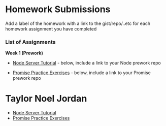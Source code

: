 # Homework Submissions

Add a label of the homework with a link to the gist/repo/..etc for each homework assignment you have completed

### List of Assignments

**Week 1 (Prework)**

* [Node Server Tutorial](http://frontend.turing.io/lessons/module-4/node-prework.html) - below, include a link to your Node prework repo

* [Promise Practice Exercises](https://gist.github.com/robbiejaeger/dc8f55c1f9462741090862f736b82cab) - below, include a link to your Promise prework repo


# Taylor Noel Jordan
* [Node Server Tutorial](https://github.com/TaylorNoelJordan/NodeJs-practice)
* [Promise Practice Exercises](https://repl.it/@TaylorNoelJorda/Promise-practice)
